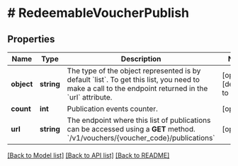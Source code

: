# # RedeemableVoucherPublish

## Properties

Name | Type | Description | Notes
------------ | ------------- | ------------- | -------------
**object** | **string** | The type of the object represented is by default &#x60;list&#x60;. To get this list, you need to make a call to the endpoint returned in the &#x60;url&#x60; attribute. | [optional] [default to 'list']
**count** | **int** | Publication events counter. | [optional]
**url** | **string** | The endpoint where this list of publications can be accessed using a **GET** method. &#x60;/v1/vouchers/{voucher_code}/publications&#x60; | [optional]

[[Back to Model list]](../../README.md#models) [[Back to API list]](../../README.md#endpoints) [[Back to README]](../../README.md)
